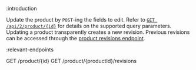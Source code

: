:introduction

Update the product by `POST`-ing the fields to edit. Refer to
[`GET /api/2/product/{id}`](/endpoints/GET/product/{id}) for details on the
supported query parameters. Updating a product transparently creates a new
revision. Previous revisions can be accessed through the
[product revisions endpoint](/endpoints/GET/product/{productId}/revisions).

:relevant-endpoints

GET /product/{id}
GET /product/{productId}/revisions
